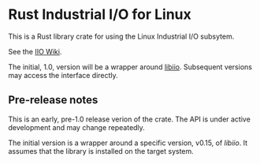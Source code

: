 # Rust Industrial I/O for Linux

This is a Rust library crate for using the Linux Industrial I/O subsytem.

See the [IIO Wiki](https://wiki.analog.com/software/linux/docs/iio/iio).

The initial, 1.0, version will be a wrapper around [libiio](https://github.com/analogdevicesinc/libiio).  Subsequent versions may access the interface directly.

## Pre-release notes

This is an early, pre-1.0 release verion of the crate. The API is under active development and may change repeatedly.

The initial version is a wrapper around a specific version, v0.15, of _libiio_. It assumes that the library is installed on the target system.
